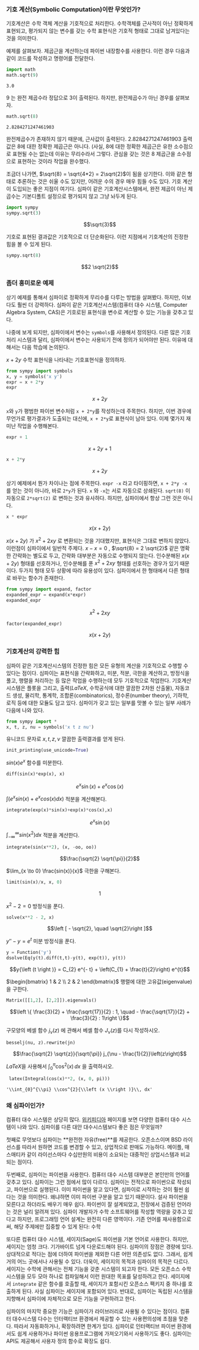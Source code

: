 
### 기호 계산(Symbolic Computation)이란 무엇인가?

기호계산은 수학 객체 계산을 기호적으로 처리한다. 수학객체를 근사적이 아닌 정확하게 표현되고,
평가되지 않는 변수를 갖는 수학 표현식은 기호적 형태로 그대로 남겨있다는 것을 의미한다.

예제를 살펴보자. 제곱근을 계산하는데 파이썬 내장함수를 사용한다. 이런 경우 다음과 같이 코드를 작성하고 명령어를 전달한다.


```python
import math
math.sqrt(9)
```




    3.0



9 는 완전 제곱수라 정답으로 3이 출력된다. 하지만, 완전제곱수가 아닌 경우를 살펴보자.


```python
math.sqrt(8)
```




    2.8284271247461903



완전제곱수가 존재하지 않기 때문에, 근사값이 출력된다. 
2.8284271247461903 출력값은 8에 대한 정확한 제곱근은 아니다. (사실, 8에 대한 정확한 제곱근은 유한 소수점으로 표현될 수는 없는데 이유는 무리수라서 그렇다. 관심을 갖는 것은 8 제곱근을 소수점으로 표현하는 것이라 작업을 완수했다.

조금더 나가면, $\sqrt{8} = \sqrt{4*2} = 2\sqrt{2}$이 됨을 상기한다. 이와 같은 형태로 추론하는 것은 쉬울 수도 있지만, 어려운 수의 경우 매우 힘들 수도 있다. 기호 계산이 도입되는 좋은 지점이 여기다. 심파이 같은 기호계산시스템에서, 완전 제곱이 아닌 제곱수는 기본디폴트 설정으로 평가되지 않고 그냥 놔두게 된다.


```python
import sympy
sympy.sqrt(3)
```




$$\sqrt{3}$$



기호로 표현된 결과값은 기호적으로 더 단순화된다. 이런 지점에서 기호계산의 진정한 힘을 볼 수 있게 된다.


```python
sympy.sqrt(8)
```




$$2 \sqrt{2}$$



### 좀더 흥미로운 예제

상기 예제를 통해서 심파이로 정확하게 무리수를 다루는 방법을 살펴봤다. 하지만,
이보다도 훨씬 더 강력하다. 
심파이 같은 기호계산시스템(컴퓨터 대수 시스템, Computer Algebra System, CAS)은 기호로된 표현식을 변수로 계산할 수 있는 기능을 갖추고 있다.

나중에 보게 되지만, 심파이에서 변수는 `symbols`를 사용해서 정의된다.
다른 많은 기호 처리 시스템과 달리, 심파이에서 변수는 사용되기 전에 정의가 되어야만 된다. 이유에 대해서는 다음 학습에 논의된다.

$x+2y$ 수학 표현식을 나타내는 기호표현식을 정의하자.


```python
from sympy import symbols
x, y = symbols('x y')
expr = x + 2*y
expr
```




$$x + 2 y$$



`x`와 `y`가 평범한 파이썬 변수처럼 `x + 2*y`를 작성하는데 주목한다.
하지만, 이번 경우에 무언가로 평가결과가 도출되는 대신에, `x + 2*y`로 표현식이 남아 있다. 이제 몇가지 재미난 작업을 수행해본다.


```python
expr + 1
```




$$x + 2 y + 1$$




```python
x + 2*y
```




$$x + 2 y$$



상기 예제에서 뭔가 차이나는 점에 주목한다.
`expr -x` 라고 타이핑하면, `x + 2*y -x` 를 얻는 것이 아니라, 바로 `2*y`가 된다.
`x` 와 `-x`는 서로 자동으로 상쇄된다. `sqrt(8)` 이 자동으로 `2*sqrt(2)` 로 변하는 것과 유사하다.
하지만, 심파이에서 항상 그런 것은 아니다.


```python
x * expr
```




$$x \left(x + 2 y\right)$$



$x(x+2y)$ 가 $x^2+2xy$ 로 변환되는 것을 기대했지만, 표현식은 그대로 변하지 않았다.
이런점이 심파이에서 일반적 주제다. $x-x=0$ , $\sqrt{8} = 2 \sqrt{2}$ 같은 명확한 간략화는 별도로 두고, 간략화 대부분은 자동으로 수행되지 않는다. 인수분해된 $x(x+2y)$ 형태를 선호하거나, 인수분해를 푼 $x^2+2xy$ 형태를 선호하는 경우가 있기 때문이다.
두가지 형태 모두 상황에 따라 유용성이 있다. 심파이에서 한 형태에서 다른 형태로 바꾸는 함수가 존재한다.


```python
from sympy import expand, factor
expanded_expr = expand(x*expr)
expanded_expr
```




$$x^{2} + 2 x y$$




```python
factor(expanded_expr)
```




$$x \left(x + 2 y\right)$$



### 기호계산의 강력한 힘

심파이 같은 기호계산시스템의 진정한 힘은 모든 유형의 계산을 기호적으로 수행할 수 있다는 점이다.
심파이는 표현식을 간략화하고, 미분, 적분, 극한을 계산하고, 방정식을 풀고, 행렬을 처리하는 등 많은 작업을 수행하는데 모두 기호적으로 작업한다. 
기호계산시스템은 플롯을 그리고, 출력($LaTeX$, 수학공식에 대한 깔끔한 2차원 산출물), 자동코드 생성, 물리학, 통계학, 조합론(combinatorics), 정수론(number theory), 기하학, 로직 등에 대한 모듈도 담고 있다.
심파이가 갖고 있는 일부를 맛볼 수 있는 일부 사례가 다음에 나와 있다.


```python
from sympy import *
x, t, z, nu = symbols('x t z nu')
```

유니코드 문자로 $x, t, z, \nu$ 깔끔한 출력결과를 얻게 된다.


```python
init_printing(use_unicode=True)
```

$sin(x)e^x$ 함수를 미분한다.


```python
diff(sin(x)*exp(x), x)
```




$$e^{x} \sin{\left (x \right )} + e^{x} \cos{\left (x \right )}$$



$\int(e^x sin(x) + e^x cos(x) dx)$ 적분을 계산해본다.


```python
integrate(exp(x)*sin(x)+exp(x)*cos(x),x)
```




$$e^{x} \sin{\left (x \right )}$$



$\int_{-\infty}^{\infty} sin(x^2 ) dx$ 적분을 계산한다.


```python
integrate(sin(x**2), (x, -oo, oo))
```




$$\frac{\sqrt{2} \sqrt{\pi}}{2}$$



$\lim_{x \to 0} \frac{sin(x)}{x}$ 극한을 구해본다.


```python
limit(sin(x)/x, x, 0)
```




$$1$$



$x^2 - 2 = 0$ 방정식을 푼다.


```python
solve(x**2 - 2, x)
```




$$\left [ - \sqrt{2}, \quad \sqrt{2}\right ]$$



$y'' - y = e^t$ 미분 방정식을 푼다.


```python
y = Function('y')
dsolve(Eq(y(t).diff(t,t)-y(t), exp(t)), y(t))
```




$$y{\left (t \right )} = C_{2} e^{- t} + \left(C_{1} + \frac{t}{2}\right) e^{t}$$



$\begin{bmatrix} 1 & 2 \\ 2 & 2 \end{bmatrix}$ 행렬에 대한 고유값(eigenvalue)을 구한다.


```python
Matrix([[1,2], [2,2]]).eigenvals()
```




$$\left \{ \frac{3}{2} + \frac{\sqrt{17}}{2} : 1, \quad - \frac{\sqrt{17}}{2} + \frac{3}{2} : 1\right \}$$



구모양의 베셀 함수 $j_{\nu}(z)$ 에 관해서 베셀 함수 $J_{\nu}(z)$를 다시 작성하시오.


```python
besselj(nu, z).rewrite(jn)
```




$$\frac{\sqrt{2} \sqrt{z}}{\sqrt{\pi}} j_{\nu - \frac{1}{2}}\left(z\right)$$



$LaTeX$을 사용해서 $\int_{0}^{\pi} \cos^{2}{\left (x \right )}\, dx$ 을 출력하시오.


```python
 latex(Integral(cos(x)**2, (x, 0, pi)))
```




    '\\int_{0}^{\\pi} \\cos^{2}{\\left (x \\right )}\\, dx'



### 왜 심파이인가?

컴퓨터 대수 시스템은 상당히 많다. [위키피디아](https://en.wikipedia.org/wiki/List_of_computer_algebra_systems) 페이지를 보면 다양한 컴퓨터 대수 시스템이 나와 있다. 심파이를 다른 대안 대수시스템보다 좋은 점은 무엇일까?

첫째로 무엇보다 심파이는 **완전한 자유(free)**를 제공한다. 오픈소스이며 BSD 라이선스를 따라서 원하면 코드를 변경할 수 있고, 상업적으로 판매도 가능하다. 메이플, 매스매티카 같이 라이선스마다 수십만원의 비용이 소요되는 대중적인 상업시스템과 비교되는 점이다.

두번째로, 심파이는 파이썬을 사용한다. 
컴퓨터 대수 시스템 대부분은 본인만의 언어를 갖추고 있다. 심파이는 그런 점에서 많이 다르다.
심파이는 전적으로 파이썬으로 작성되고, 파이썬으로 실행된다.
이미 파이썬을 알고 있다면, 심파이로 시작하는 것이 훨씬 쉽다는 것을 의미한다.
왜냐하면 이미 파이썬 구분을 알고 있기 때문이다. 설사 파이썬을 모른다고 하더라도 배우기 매우 쉽다.
파이썬이 잘 설계되었고, 전장에서 검증된 언어라는 것은 널리 알려져 있다.
심파이 개발자가 수학 소프트웨어를 작성할 역량을 갖추고 있다고 하지만, 프로그래밍 언어 설계는 완전히 다른 영역이다.
기존 언어를 재사용함으로써, 해당 주제에만 집중할 수 있게 된다: 수학

또다른 컴퓨터 대수 시스템, 세이지(Sage)도 파이썬을 기본 언어로 사용한다.
하지만, 세이지는 엄청 크다. 기가바이트 넘게 다운로드해야 된다.
심파이의 장점은 경량에 있다. 
상대적으로 적다는 점에 더하여 파이썬을 제외한 다른 어떤 의존성도 없다. 그래서, 쉽게 거의 어느 곳에서나 사용될 수 있다.
더욱이, 세이지의 목적과 심파이의 목적은 다르다. 
세이지는 수학에 관해서는 전체 기능을 갖춘 시스템이 되고자 한다. 모든 오픈소스 수학시스템을 모두 모아 하나로 컴파일해서 이런 원대한 목표를 달성하려고 한다. 세이지에서 `integrate` 같은 함수를 호출할 때, 세이지가 포함시킨 오픈소스 팩키지 중 하나를 호출하게 된다.
사실 심파이는 세이지에 포함되어 있다. 
반대로, 심파이는 독립된 시스템을 지향해서 심파이에 자체적으로 모든 기능을 구현하려고 한다.

심파이의 마지막 중요한 기능은 심파이가 라이브러리로 사용될 수 있다는 점이다.
컴퓨터 대수시스템 다수는 인터랙티브 환경에서 제공할 수 있는 사용편의성에 초점을 맞춘다.
따라서 자동화하거나, 확장하려면 한계가 있다.
심파이로 인터랙티브 파이썬 환경에서도 쉽게 사용하거나 파이썬 응용프로그램에 가져오기와서 사용하기도 좋다.
심파이는 API도 제공해서 사용자 정의 함수로 확장도 쉽다.
